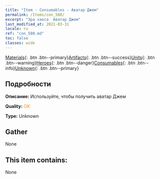 ```yaml
---
title: "Item - Consumables - Аватар Джем"
permalink: /Items/con_580/
excerpt: "Эра хаоса  Аватар Джем"
last_modified_at: 2021-03-31
locale: ru
ref: "con_580.md"
toc: false
classes: wide
---
```

 [Materials](/ru/Items/){: .btn .btn--primary}[Artifacts](/ru/Items/Artifacts/){: .btn .btn--success}[Units](/ru/Items/Units/){: .btn .btn--warning}[Heroes](/ru/Items/Heroes/){: .btn .btn--danger}[Consumables](/ru/Items/Consumables/){: .btn .btn--info}[Unknown](/ru/Items/Unknown/){: .btn .btn--primary}

## Подробности
 **Описание:** Используйте, чтобы получить аватар Джем

 **Quality:** <span style="color: #FF8C00">OK</span>

 **Type:** Unknown

## Gather

  None

## This item contains:

  None

